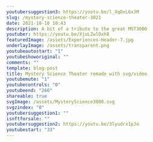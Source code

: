 ```yaml
---
youtubersuggestion3: https://youtu.be/l_XqDxL6xJM
slug: /mystery-science-theater-3021
date: 2021-10-18 10:43
description: A bit of a tribute to the great MST3000
youtuber: https://youtu.be/XjuLZwlDxh8
featuredImage: /assets/Experiences-Header-7.jpg
underlayImage: /assets/transparent.png
youtubeautostart: "1"
youtubeshoworiginal: ""
comments: ""
template: blog-post
title: Mystery Science Theater remade with svg/video
youtubemute: "1"
youtubecontrols: "0"
youtubeend: "266"
shareable: true
svgImage: /assets/MysteryScience3000.svg
svgzindex: "0"
youtubersuggestion1: ""
isnftforsale: ""
youtubersuggestion2: https://youtu.be/3lyudrx1pJo
youtubestart: "33"
---
```

